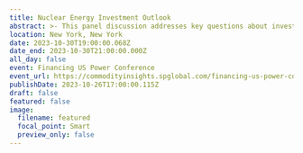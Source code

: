 ```yaml
---
title: Nuclear Energy Investment Outlook
abstract: >- This panel discussion addresses key questions about investment in new nuclear energy. Will there be a nuclear revival in the US? Which reactor technologies are in play? What’s the potential timeline for demonstration and development? How do the economics look?
location: New York, New York
date: 2023-10-30T19:00:00.068Z
date_end: 2023-10-30T21:00:00.000Z
all_day: false
event: Financing US Power Conference
event_url: https://commodityinsights.spglobal.com/financing-us-power-conference.html
publishDate: 2023-10-26T17:00:00.115Z
draft: false
featured: false
image:
  filename: featured
  focal_point: Smart
  preview_only: false
---
```

